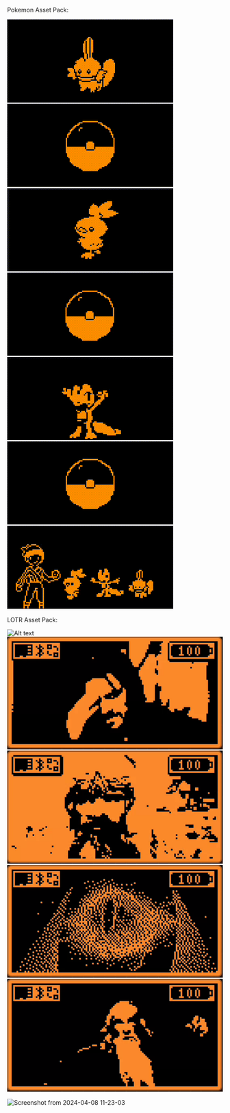 Pokemon Asset Pack:

![Alt text](https://github.com/AbeNaws/FlipperZeroAssetPacks/blob/main/Assets/Mudkip.gif)
![Alt text](https://github.com/AbeNaws/FlipperZeroAssetPacks/blob/main/Assets/MudkipPokeball.gif)
![Alt text](https://github.com/AbeNaws/FlipperZeroAssetPacks/blob/main/Assets/Torchic.gif)
![Alt text](https://github.com/AbeNaws/FlipperZeroAssetPacks/blob/main/Assets/TorchicPokeball.gif)
![Alt text](https://github.com/AbeNaws/FlipperZeroAssetPacks/blob/main/Assets/Treecko.gif)
![Alt text](https://github.com/AbeNaws/FlipperZeroAssetPacks/blob/main/Assets/TreeckoPokeball.gif)
![Alt text](https://github.com/AbeNaws/FlipperZeroAssetPacks/blob/main/Assets/All.gif)

LOTR Asset Pack:

![Alt text](https://github.com/AbeNaws/FlipperZeroAssetPacks/blob/main/Assets/No.gif)
![Alt text](https://github.com/AbeNaws/FlipperZeroAssetPacks/blob/main/Assets/OneDoesNotSimply.gif)
![Alt text](https://github.com/AbeNaws/FlipperZeroAssetPacks/blob/main/Assets/StillOnlyCountsAsOne.gif)
![Alt text](https://github.com/AbeNaws/FlipperZeroAssetPacks/blob/main/Assets/TheEye.gif)
![Alt text](https://github.com/AbeNaws/FlipperZeroAssetPacks/blob/main/Assets/YouShallNotPass.gif)

![Screenshot from 2024-04-08 11-23-03](https://github.com/AbeNaws/FlipperZeroAssetPacks/assets/113221023/940197de-075a-4bad-9965-d484e5bfccfd)
